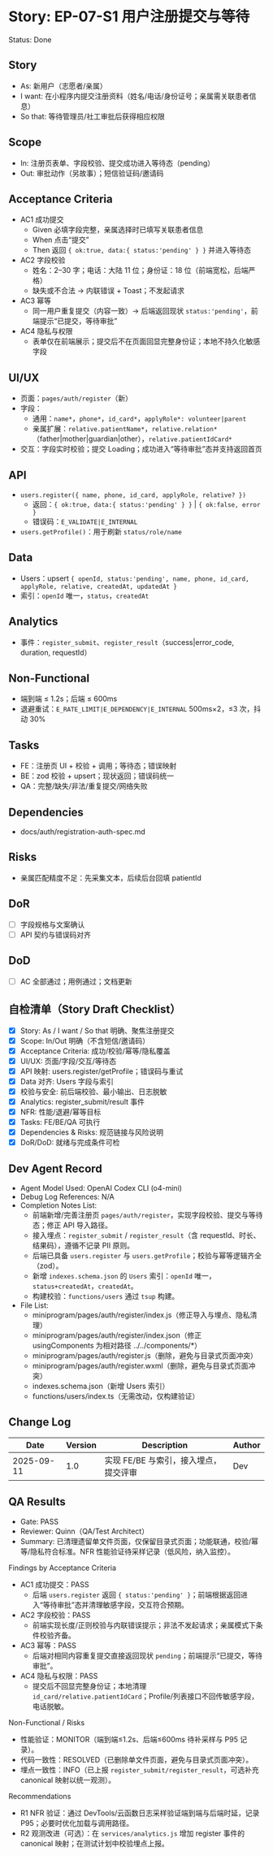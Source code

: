 # Story: EP-07-S1 用户注册提交与等待
Status: Done

## Story
- As: 新用户（志愿者/亲属）
- I want: 在小程序内提交注册资料（姓名/电话/身份证号；亲属需关联患者信息）
- So that: 等待管理员/社工审批后获得相应权限

## Scope
- In: 注册页表单、字段校验、提交成功进入等待态（pending）
- Out: 审批动作（另故事）；短信验证码/邀请码

## Acceptance Criteria
- AC1 成功提交
  - Given 必填字段完整，亲属选择时已填写关联患者信息
  - When 点击“提交”
  - Then 返回 `{ ok:true, data:{ status:'pending' } }` 并进入等待态
- AC2 字段校验
  - 姓名：2–30 字；电话：大陆 11 位；身份证：18 位（前端宽松，后端严格）
  - 缺失或不合法 → 内联错误 + Toast；不发起请求
- AC3 幂等
  - 同一用户重复提交（内容一致）→ 后端返回现状 `status:'pending'`，前端提示“已提交，等待审批”
- AC4 隐私与权限
  - 表单仅在前端展示；提交后不在页面回显完整身份证；本地不持久化敏感字段

## UI/UX
- 页面：`pages/auth/register`（新）
- 字段：
  - 通用：`name*`，`phone*`，`id_card*`，`applyRole*: volunteer|parent`
  - 亲属扩展：`relative.patientName*`，`relative.relation*`（father|mother|guardian|other），`relative.patientIdCard*`
- 交互：字段实时校验；提交 Loading；成功进入“等待审批”态并支持返回首页

## API
- `users.register({ name, phone, id_card, applyRole, relative? })`
  - 返回：`{ ok:true, data:{ status:'pending' } }` | `{ ok:false, error }`
  - 错误码：`E_VALIDATE|E_INTERNAL`
- `users.getProfile()`：用于刷新 `status/role/name`

## Data
- Users：upsert `{ openId, status:'pending', name, phone, id_card, applyRole, relative, createdAt, updatedAt }`
- 索引：`openId` 唯一，`status`，`createdAt`

## Analytics
- 事件：`register_submit`、`register_result`（success|error_code, duration, requestId）

## Non-Functional
- 端到端 ≤ 1.2s；后端 ≤ 600ms
- 退避重试：`E_RATE_LIMIT|E_DEPENDENCY|E_INTERNAL` 500ms×2，≤3 次，抖动 30%

## Tasks
- FE：注册页 UI + 校验 + 调用；等待态；错误映射
- BE：zod 校验 + upsert；现状返回；错误码统一
- QA：完整/缺失/非法/重复提交/网络失败

## Dependencies
- docs/auth/registration-auth-spec.md

## Risks
- 亲属匹配精度不足：先采集文本，后续后台回填 patientId

## DoR
- [ ] 字段规格与文案确认
- [ ] API 契约与错误码对齐

## DoD
- [ ] AC 全部通过；用例通过；文档更新

## 自检清单（Story Draft Checklist）
- [x] Story: As / I want / So that 明确、聚焦注册提交
- [x] Scope: In/Out 明确（不含短信/邀请码）
- [x] Acceptance Criteria: 成功/校验/幂等/隐私覆盖
- [x] UI/UX: 页面/字段/交互/等待态
- [x] API 映射: users.register/getProfile；错误码与重试
- [x] Data 对齐: Users 字段与索引
- [x] 校验与安全: 前后端校验、最小输出、日志脱敏
- [x] Analytics: register_submit/result 事件
- [x] NFR: 性能/退避/幂等目标
- [x] Tasks: FE/BE/QA 可执行
- [x] Dependencies & Risks: 规范链接与风险说明
- [x] DoR/DoD: 就绪与完成条件可检

## Dev Agent Record
- Agent Model Used: OpenAI Codex CLI (o4-mini)
- Debug Log References: N/A
- Completion Notes List:
  - 前端新增/完善注册页 `pages/auth/register`，实现字段校验、提交与等待态；修正 API 导入路径。
  - 接入埋点：`register_submit` / `register_result`（含 requestId、时长、结果码），遵循不记录 PII 原则。
  - 后端已具备 `users.register` 与 `users.getProfile`；校验与幂等逻辑齐全（zod）。
  - 新增 `indexes.schema.json` 的 `Users` 索引：`openId` 唯一，`status+createdAt`，`createdAt`。
  - 构建校验：`functions/users` 通过 `tsup` 构建。
- File List:
  - miniprogram/pages/auth/register/index.js（修正导入与埋点、隐私清理）
  - miniprogram/pages/auth/register/index.json（修正 usingComponents 为相对路径 ../../components/*）
  - miniprogram/pages/auth/register.js（删除，避免与目录式页面冲突）
  - miniprogram/pages/auth/register.wxml（删除，避免与目录式页面冲突）
  - indexes.schema.json（新增 Users 索引）
  - functions/users/index.ts（无需改动，仅构建验证）

## Change Log
| Date       | Version | Description                               | Author |
|------------|---------|-------------------------------------------|--------|
| 2025-09-11 | 1.0     | 实现 FE/BE 与索引，接入埋点，提交评审         | Dev    |

## QA Results
- Gate: PASS
- Reviewer: Quinn（QA/Test Architect）
- Summary: 已清理遗留单文件页面，仅保留目录式页面；功能联通，校验/幂等/隐私符合标准。NFR 性能验证待采样记录（低风险，纳入监控）。

Findings by Acceptance Criteria
- AC1 成功提交：PASS
  - 后端 `users.register` 返回 `{ status:'pending' }`；前端根据返回进入“等待审批”态并清理敏感字段，交互符合预期。
- AC2 字段校验：PASS
  - 前端实现长度/正则校验与内联错误提示；非法不发起请求；亲属模式下条件校验齐备。
- AC3 幂等：PASS
  - 后端对相同内容重复提交直接返回现状 `pending`；前端提示“已提交，等待审批”。
- AC4 隐私与权限：PASS
  - 提交后不回显完整身份证；本地清理 `id_card/relative.patientIdCard`；Profile/列表接口不回传敏感字段，电话脱敏。

Non-Functional / Risks
- 性能验证：MONITOR（端到端≤1.2s、后端≤600ms 待补采样与 P95 记录）。
- 代码一致性：RESOLVED（已删除单文件页面，避免与目录式页面冲突）。
- 埋点一致性：INFO（已上报 `register_submit/register_result`，可选补充 canonical 映射以统一观测）。

Recommendations
- R1 NFR 验证：通过 DevTools/云函数日志采样验证端到端与后端时延，记录 P95；必要时优化加载与调用路径。
- R2 观测改进（可选）：在 `services/analytics.js` 增加 register 事件的 canonical 映射；在测试计划中校验埋点上报。
